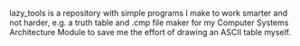 lazy_tools is a repository with simple programs I make to work smarter and not harder, 
e.g. a truth table and .cmp file maker for my Computer Systems Architecture Module to
save me the effort of drawing an ASCII table myself.
